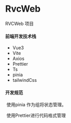 # RvcWeb
RVCWeb 项目

#### 前端开发技术栈

- Vue3
- Vite
- Axios
- Prettier
- Ts
- pinia
- tailwindCss

#### 开发规范

​	使用pinia 作为组将状态管理。

​	使用Prettier进行代码格式管理

​	
